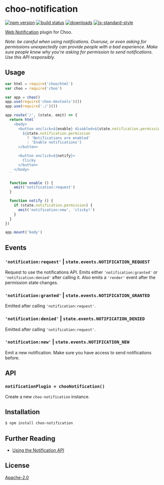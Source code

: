 # choo-notification
[![npm version][2]][3] [![build status][4]][5]
[![downloads][8]][9] [![js-standard-style][10]][11]

[Web Notification][notification] plugin for Choo.

_Note: be careful when using notifications. Overuse, or even asking for
permissions unexpectedly can provide people with a bad experience. Make sure
people know why you're asking for permission to send notifications. Use this API
responsibly._

## Usage
```js
var html = require('choo/html')
var choo = require('choo')

var app = choo()
app.use(require('choo-devtools')())
app.use(require('./')())

app.route('/', (state, emit) => {
  return html`
    <body>
      <button onclick=${enable} disabled=${state.notification.permission}>
        ${state.notification.permission
          ? 'Notifications are enabled'
          : 'Enable notifications'}
      </button>

      <button onclick=${notify}>
        Clicky
      </button>
    </body>
  `

  function enable () {
    emit('notification:request')
  }

  function notify () {
    if (state.notification.permission) {
      emit('notification:new', 'clicky!')
    }
  }
})

app.mount('body')
```

## Events
### `'notification:request'` | `state.events.NOTIFICATION_REQUEST`
Request to use the notifications API. Emits either `'notification:granted'` or
`'notification:denied'` after calling it. Also emits a `'render'` event after
the permission state changes.

### `'notification:granted'` | `state.events.NOTIFICATION_GRANTED`
Emitted after calling `'notification:request'`.

### `'notification:denied'` | `state.events.NOTIFICATION_DENIED`
Emitted after calling `'notification:request'`.

### `'notification:new'` | `state.events.NOTIFICATION_NEW`
Emit a new notification. Make sure you have access to send notifications before.

## API
### `notificationPlugin = chooNotification()`
Create a new `choo-notification` instance.

## Installation
```sh
$ npm install choo-notification
```

## Further Reading
- [Using the Notification API][notification]

## License
[Apache-2.0](./LICENSE)

[0]: https://img.shields.io/badge/stability-experimental-orange.svg?style=flat-square
[1]: https://nodejs.org/api/documentation.html#documentation_stability_index
[2]: https://img.shields.io/npm/v/choo-notification.svg?style=flat-square
[3]: https://npmjs.org/package/choo-notification
[4]: https://img.shields.io/travis/choojs/choo-notification/master.svg?style=flat-square
[5]: https://travis-ci.org/choojs/choo-notification
[6]: https://img.shields.io/codecov/c/github/choojs/choo-notification/master.svg?style=flat-square
[7]: https://codecov.io/github/choojs/choo-notification
[8]: http://img.shields.io/npm/dm/choo-notification.svg?style=flat-square
[9]: https://npmjs.org/package/choo-notification
[10]: https://img.shields.io/badge/code%20style-standard-brightgreen.svg?style=flat-square
[11]: https://github.com/feross/standard

[notification]: https://developer.mozilla.org/en-US/docs/Web/API/Notifications_API/Using_the_Notifications_API
